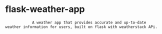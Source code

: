 # flask-weather-app
                A weather app that provides accurate and up-to-date weather information for users, built on flask with weatherstack APi.
